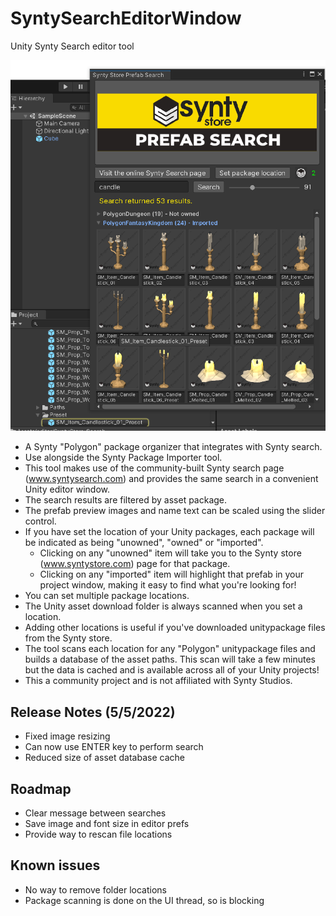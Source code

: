 # SyntySearchEditorWindow
Unity Synty Search editor tool

![Synty Search Screenshot](EditorWindow.png)

- A Synty "Polygon" package organizer that integrates with Synty search.
- Use alongside the Synty Package Importer tool.
- This tool makes use of the community-built Synty search page (www.syntysearch.com) and provides the same search in a convenient Unity editor window.
- The search results are filtered by asset package.
- The prefab preview images and name text can be scaled using the slider control. 
- If you have set the location of your Unity packages, each package will be indicated as being "unowned", "owned" or "imported".
  - Clicking on any "unowned" item will take you to the Synty store (www.syntystore.com) page for that package.
  - Clicking on any "imported" item will highlight that prefab in your project window, making it easy to find what you're looking for!
- You can set multiple package locations.
- The Unity asset download folder is always scanned when you set a location.
- Adding other locations is useful if you've downloaded unitypackage files from the Synty store.
- The tool scans each location for any "Polygon" unitypackage files and builds a database of the asset paths. This scan will take a few minutes but the data is cached and is available across all of your Unity projects!
- This a community project and is not affiliated with Synty Studios.

Release Notes (5/5/2022)
------------------------

- Fixed image resizing
- Can now use ENTER key to perform search
- Reduced size of asset database cache

Roadmap
-------
- Clear message between searches
- Save image and font size in editor prefs
- Provide way to rescan file locations

Known issues
------------
- No way to remove folder locations
- Package scanning is done on the UI thread, so is blocking